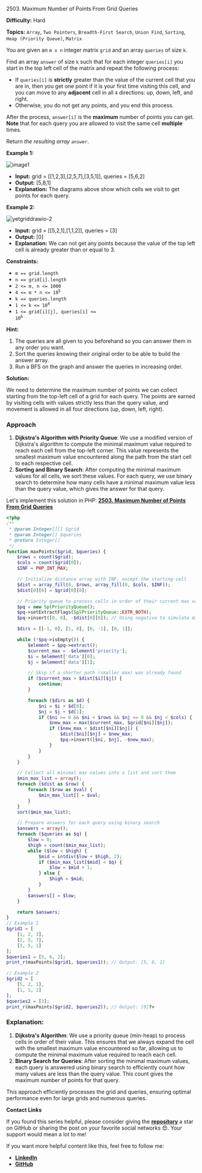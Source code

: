 2503\. Maximum Number of Points From Grid Queries

**Difficulty:** Hard

**Topics:** `Array`, `Two Pointers`, `Breadth-First Search`, `Union Find`, `Sorting`, `Heap (Priority Queue)`, `Matrix`

You are given an `m x n` integer matrix `grid` and an array `queries` of size `k`.

Find an array `answer` of size `k` such that for each integer `queries[i]` you start in the top left cell of the matrix and repeat the following process:

- If `queries[i]` is **strictly** greater than the value of the current cell that you are in, then you get one point if it is your first time visiting this cell, and you can move to any **adjacent** cell in all `4` directions: up, down, left, and right.
- Otherwise, you do not get any points, and you end this process.

After the process, `answer[i]` is the **maximum** number of points you can get. **Note** that for each query you are allowed to visit the same cell **multiple** times.

Return _the resulting array `answer`_.

**Example 1:**

![image1](https://assets.leetcode.com/uploads/2025/03/15/image1.png)

- **Input:** grid = [[1,2,3],[2,5,7],[3,5,1]], queries = [5,6,2]
- **Output:** [5,8,1]
- **Explanation:** The diagrams above show which cells we visit to get points for each query.

**Example 2:**

![yetgriddrawio-2](https://assets.leetcode.com/uploads/2022/10/20/yetgriddrawio-2.png)

- **Input:** grid = [[5,2,1],[1,1,2]], queries = [3]
- **Output:** [0]
- **Explanation:** We can not get any points because the value of the top left cell is already greater than or equal to 3.



**Constraints:**

- `m == grid.length`
- `n == grid[i].length`
- `2 <= m, n <= 1000`
- <code>4 <= m * n <= 10<sup>5</sup></code>
- `k == queries.length`
- <code>1 <= k <= 10<sup>4</sup></code>
- <code>1 <= grid[i][j], queries[i] <= 10<sup>6</sup></code>


**Hint:**
1. The queries are all given to you beforehand so you can answer them in any order you want.
2. Sort the queries knowing their original order to be able to build the answer array.
3. Run a BFS on the graph and answer the queries in increasing order.



**Solution:**

We need to determine the maximum number of points we can collect starting from the top-left cell of a grid for each query. The points are earned by visiting cells with values strictly less than the query value, and movement is allowed in all four directions (up, down, left, right).

### Approach
1. **Dijkstra's Algorithm with Priority Queue**: We use a modified version of Dijkstra's algorithm to compute the minimal maximum value required to reach each cell from the top-left corner. This value represents the smallest maximum value encountered along the path from the start cell to each respective cell.
2. **Sorting and Binary Search**: After computing the minimal maximum values for all cells, we sort these values. For each query, we use binary search to determine how many cells have a minimal maximum value less than the query value, which gives the answer for that query.

Let's implement this solution in PHP: **[2503. Maximum Number of Points From Grid Queries](https://github.com/mah-shamim/leet-code-in-php/tree/main/algorithms/002503-maximum-number-of-points-from-grid-queries/solution.php)**

```php
<?php
/**
 * @param Integer[][] $grid
 * @param Integer[] $queries
 * @return Integer[]
 */
function maxPoints($grid, $queries) {
    $rows = count($grid);
    $cols = count($grid[0]);
    $INF = PHP_INT_MAX;

    // Initialize distance array with INF, except the starting cell
    $dist = array_fill(0, $rows, array_fill(0, $cols, $INF));
    $dist[0][0] = $grid[0][0];

    // Priority queue to process cells in order of their current max value (min-heap)
    $pq = new SplPriorityQueue();
    $pq->setExtractFlags(SplPriorityQueue::EXTR_BOTH);
    $pq->insert([0, 0], -$dist[0][0]); // Using negative to simulate min-heap

    $dirs = [[-1, 0], [1, 0], [0, -1], [0, 1]];

    while (!$pq->isEmpty()) {
        $element = $pq->extract();
        $current_max = -$element['priority'];
        $i = $element['data'][0];
        $j = $element['data'][1];

        // Skip if a shorter path (smaller max) was already found
        if ($current_max > $dist[$i][$j]) {
            continue;
        }

        foreach ($dirs as $d) {
            $ni = $i + $d[0];
            $nj = $j + $d[1];
            if ($ni >= 0 && $ni < $rows && $nj >= 0 && $nj < $cols) {
                $new_max = max($current_max, $grid[$ni][$nj]);
                if ($new_max < $dist[$ni][$nj]) {
                    $dist[$ni][$nj] = $new_max;
                    $pq->insert([$ni, $nj], -$new_max);
                }
            }
        }
    }

    // Collect all minimal max values into a list and sort them
    $min_max_list = array();
    foreach ($dist as $row) {
        foreach ($row as $val) {
            $min_max_list[] = $val;
        }
    }
    sort($min_max_list);

    // Prepare answers for each query using binary search
    $answers = array();
    foreach ($queries as $q) {
        $low = 0;
        $high = count($min_max_list);
        while ($low < $high) {
            $mid = intdiv($low + $high, 2);
            if ($min_max_list[$mid] < $q) {
                $low = $mid + 1;
            } else {
                $high = $mid;
            }
        }
        $answers[] = $low;
    }

    return $answers;
}
// Example 1
$grid1 = [
    [1, 2, 3],
    [2, 5, 7],
    [3, 5, 1]
];
$queries1 = [5, 6, 2];
print_r(maxPoints($grid1, $queries1)); // Output: [5, 8, 1]

// Example 2
$grid2 = [
    [5, 2, 1],
    [1, 1, 2]
];
$queries2 = [3];
print_r(maxPoints($grid2, $queries2)); // Output: [0]?>
```

### Explanation:

1. **Dijkstra's Algorithm**: We use a priority queue (min-heap) to process cells in order of their value. This ensures that we always expand the cell with the smallest maximum value encountered so far, allowing us to compute the minimal maximum value required to reach each cell.
2. **Binary Search for Queries**: After sorting the minimal maximum values, each query is answered using binary search to efficiently count how many values are less than the query value. This count gives the maximum number of points for that query.

This approach efficiently processes the grid and queries, ensuring optimal performance even for large grids and numerous queries.

**Contact Links**

If you found this series helpful, please consider giving the **[repository](https://github.com/mah-shamim/leet-code-in-php)** a star on GitHub or sharing the post on your favorite social networks 😍. Your support would mean a lot to me!

If you want more helpful content like this, feel free to follow me:

- **[LinkedIn](https://www.linkedin.com/in/arifulhaque/)**
- **[GitHub](https://github.com/mah-shamim)**